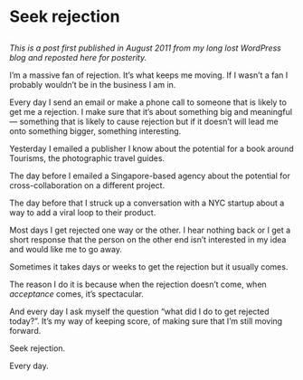 
# Seek rejection

## 

*This is a post first published in August 2011 from my long lost WordPress blog and reposted here for posterity.*

I’m a massive fan of rejection. It’s what keeps me moving. If I wasn’t a fan I probably wouldn’t be in the business I am in.

Every day I send an email or make a phone call to someone that is likely to get me a rejection. I make sure that it’s about something big and meaningful — something that is likely to cause rejection but if it doesn’t will lead me onto something bigger, something interesting.

Yesterday I emailed a publisher I know about the potential for a book around Tourisms, the photographic travel guides.

The day before I emailed a Singapore-based agency about the potential for cross-collaboration on a different project.

The day before that I struck up a conversation with a NYC startup about a way to add a viral loop to their product.

Most days I get rejected one way or the other. I hear nothing back or I get a short response that the person on the other end isn’t interested in my idea and would like me to go away.

Sometimes it takes days or weeks to get the rejection but it usually comes.

The reason I do it is because when the rejection doesn’t come, when *acceptance* comes, it’s spectacular.

And every day I ask myself the question “what did I do to get rejected today?”. It’s my way of keeping score, of making sure that I’m still moving forward.

Seek rejection.

Every day.